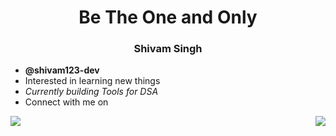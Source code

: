<h1 align="center">Be The One and Only</h1>
<h3 align="center"><strong>Shivam Singh</strong></h3> 


- <strong>@shivam123-dev</strong>
- Interested in learning new things
- <em>Currently building Tools for DSA</em>
- Connect with me on 

<a href="https://github.com/shivam123-dev">
  <img align="left" src="https://github-readme-stats.vercel.app/api/top-langs/?username=shivam123-dev&layout=compact&theme=cobalt" />
</a>
<a href="https://github.com/shivam123-dev">
  <img align="right" src="https://github-readme-stats.vercel.app/api?username=shivam123-dev&count_private=true&show_icons=true&theme=tokyonight" />
</a>
